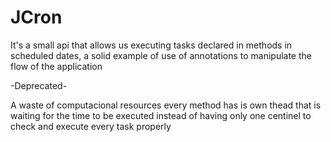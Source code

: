 # JCron
It's a small api that allows us executing tasks declared in methods in scheduled dates, a solid example of use of annotations to manipulate the flow of the application


-Deprecated-

A waste of computacional resources every method has is own thead that is waiting for the time to be executed instead of having only one centinel to check and execute every task properly
